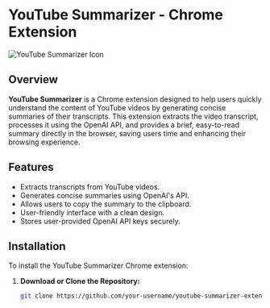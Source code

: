 # YouTube Summarizer - Chrome Extension

![YouTube Summarizer Icon](icon.png)

## Overview

**YouTube Summarizer** is a Chrome extension designed to help users quickly understand the content of YouTube videos by generating concise summaries of their transcripts. This extension extracts the video transcript, processes it using the OpenAI API, and provides a brief, easy-to-read summary directly in the browser, saving users time and enhancing their browsing experience.

## Features

- Extracts transcripts from YouTube videos.
- Generates concise summaries using OpenAI's API.
- Allows users to copy the summary to the clipboard.
- User-friendly interface with a clean design.
- Stores user-provided OpenAI API keys securely.

## Installation

To install the YouTube Summarizer Chrome extension:

1. **Download or Clone the Repository:**

   ```bash
   git clone https://github.com/your-username/youtube-summarizer-extension.git

